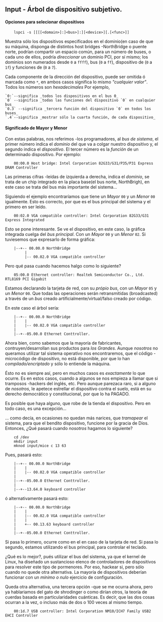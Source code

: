 ## Input - Árbol de dispositivo subjetivo.


#### Opciones para selecionar dispositivos

		lspci -s [[[[<domain>]:]<bus>]:][<device>][.[<func>]]

Muestra sólo los dispositivos especificados en el dominio(en caso de que su máquina,
disponga de distintos host bridges -NorthBridge o puente norte, podrían compartir
un espacio común, para un número de buses, o cada uno de ellos, podría _direccionar_
un dominio PCI, por sí mismo; los dominios son numerados desde `0` a `ffff`),
bus (`0` a `ff`), dispositivo de (`0` a `1f`) y funciones de (`0` a `7`).

Cada componente de la dirección del dispositivo, puede ser omitida ó marcada como `*`,
en ambos casos significa lo mismo _"cualquier valor"_. Todos los números son
_hexadecimales_ Por ejemplo,

	`0:`--significa _todos los dispositivos en el bus 0_
	`0` --significa _todas las funciones del dispositivo `0` en cualquier bus_
	`0.3` --significa _tercera función del dispositivo `0` en todos los buses_
	`.4`--significa _mostrar sólo la cuarta función, de cada dispositivo_
	

#### Significado de Mayor y Menor

Con estas palabras, nos referimos -los programadores, al _bus de sistema_, el primer
número indica el _dominio_ del que va a colgar nuestro dispositivo y, el segundo
indica el _dispositivo_. El tercer número es la _función_ de un determinado
dispositivo. Por ejemplo:

		00:00.0 Host bridge: Intel Corporation 82G33/G31/P35/P31 Express DRAM Controller 
		
Las primeras cifras -leídas de izquierda a derecha, indica el _dominio_, se trata de un
chip integrado en la placa base(el bus norte, NorthBrigh), en este caso se trata del
bus más importante del sistema...

Siguiendo el ejemplo encontraríamos que tiene un _Mayor_ `00` y un _Menor_ `00`
igualmente.
Esto es correcto, por que es el bus principal del sistema y el primero en ser leído.

		00:02.0 VGA compatible controller: Intel Corporation 82G33/G31 Express Integrated
		
Esto se pone interesante. Se ve el dispositivo, en este caso, la gráfica integrada
cuelga del _bus principal_. Con un _Mayor_ `00` y un _Menor_ `02`. Si tuviesemos que
expresarlo de forma gráfica:

		|--+-- 00.00.0 NorthBridge
			 |
			 |-- 00.02.0 VGA compatible controller
			 
Pero qué pasa cuando hacemos halgo como lo siguiente?

		05:00.0 Ethernet controller: Realtek Semiconductor Co., Ltd. RTL8169 PCI Gigabit

Estamos declarando la tarjeta de red, con su _própio bus_, con
un _Mayor_ `05` y un _Menor_ `00`. Que todas las operaciones serán retransmitidas
(broadcasted) a través de un _bus_ creado artificialmente/virtual/falso creado por
código.

En este caso el árbol sería:

		|--+-- 00.00.0 NorthBridge
		|	 |
		|	 |-- 00.02.0 VGA compatible controller
		|
		|--+--05.00.0 Ethernet Conttroller.
		
Ahora bien, como sabemos que la mayoría de fabricantes, contruyen/desarrollan sus
productos para _los Grandes_. Aunque _nosotros_ no queramos utilizar tal sistema
operativo nos encontraremos, que el código -microcódigo de dispositivo, no está
disponible, por que lo han _compilado/encriptado_ y sólo lo entiende la máquina.

Ésto no es siempre así, pero en muchos casos es _exactamente_ lo que ocurre. Es en
estos casos, cuando a algunos se nos empieza a llamar que si tramposos -hackers del
inglés, etc.
Pero aunque parezaca raro, si a alguno de _nosotros_, le apetece estrellar el
dispositivo contra el suelo, está en su derecho democrático y constitucional,
por que lo ha PAGADO.

Es posible que haya alguno, que robe de la tienda el dispositivo. Pero en todo caso,
es una excepción...

... como decía, en ocasiones no quedan más narices, que _tramapear_ el sistema, para
que el bendito dispositivo, funcione por la gracia de Dios.
Entonces, ¿Qué pasará cuando _nosotros_ hagamos lo siguiente?


		cd /dev
		mkdir input
		mknod input/mice c 13 63
		
Pues, pasará esto:

		|--+-- 00.00.0 NorthBridge
		|	 |
		|	 |-- 00.02.0 VGA compatible controller
		|
		|--+--05.00.0 Ethernet Conttroller.
		|
		|--+--13.64.0 keyboard controller
		
		
ó alternativamente pasará esto:


		|--+-- 00.00.0 NorthBridge
		|	 |
		|	 |-- 00.02.0 VGA compatible controller
		|	 |
		|	 +-- 00.13.63 keyboard controller
		|
		|--+--05.00.0 Ethernet Conttroller.
		

Si pasa lo primero, ocurre como en el en caso de la tarjeta de red.
Si pasa lo segundo, estamos utilizando el bus principal, para controlar el teclado.

¿Qué es lo mejor?, pués utilizar el bus del sistema, ya que el kernel de Linux, ha
diseñado un sustancioso elenco de controladores de dispositivos para resolver este
tipo de pormenores.
Por eso, hackear si, pero sólo cuando no quede otra alternativa. La mayoría de
dispositivos deberían funcionar con un _mínimo o nulo_ ejercicio de configuración.

Queda otra alternativa, una tercera opción -que se me ocurra ahora, pero ya
hablariamos del gato de shrodinger o como dirían otros, la teoría de cuerdas basada
en particularidades cuánticas. Es decir, que las dos cosas ocurran a la vez, o incluso
más de dos o 100 veces al mismo tiempo.

		00:1d.7 USB controller: Intel Corporation NM10/ICH7 Family USB2 EHCI Controller
